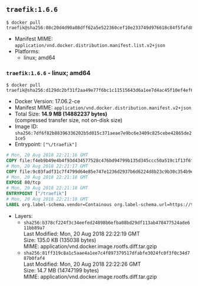 ## `traefik:1.6.6`

```console
$ docker pull traefik@sha256:08c20d4d90a08dff62a5e522360cef10e233749d976618c84f5fafd84b17835d
```

-	Manifest MIME: `application/vnd.docker.distribution.manifest.list.v2+json`
-	Platforms:
	-	linux; amd64

### `traefik:1.6.6` - linux; amd64

```console
$ docker pull traefik@sha256:d129dc2bf31f2aa49e77f6bc1c11515643d6a1ee7d4ac45f10ef4ef6f0b76995
```

-	Docker Version: 17.06.2-ce
-	Manifest MIME: `application/vnd.docker.distribution.manifest.v2+json`
-	Total Size: **14.9 MB (14882237 bytes)**  
	(compressed transfer size, not on-disk size)
-	Image ID: `sha256:7df6f82b88396336202b5d015c371aeae7e9bc6e3409c825cebe42865de21ce5`
-	Entrypoint: `["\/traefik"]`

```dockerfile
# Mon, 20 Aug 2018 22:21:16 GMT
COPY file:f4eb9b49e4b4f93d434577528c476bd94799b135d345ccc50a519c1f13f6f97a in /etc/ssl/certs/ 
# Mon, 20 Aug 2018 22:21:17 GMT
COPY file:9c03fadf31c7f4799d64e85e747e1236d2937b6d6224d8b23c9b30c354b9edd0 in / 
# Mon, 20 Aug 2018 22:21:18 GMT
EXPOSE 80/tcp
# Mon, 20 Aug 2018 22:21:18 GMT
ENTRYPOINT ["/traefik"]
# Mon, 20 Aug 2018 22:21:18 GMT
LABEL org.label-schema.vendor=Containous org.label-schema.url=https://traefik.io org.label-schema.name=Traefik org.label-schema.description=A modern reverse-proxy org.label-schema.version=v1.6.6 org.label-schema.docker.schema-version=1.0
```

-	Layers:
	-	`sha256:b378cf224f3c34eefed24898b6efba08bd29df113ab478477524ade611bb89a7`  
		Last Modified: Mon, 20 Aug 2018 22:22:19 GMT  
		Size: 135.0 KB (135038 bytes)  
		MIME: application/vnd.docker.image.rootfs.diff.tar.gzip
	-	`sha256:81ff319c8a1c5aae4a1ee7c4f897379517dfabfe3024fc0f3f0c34d787b0faf4`  
		Last Modified: Mon, 20 Aug 2018 22:22:26 GMT  
		Size: 14.7 MB (14747199 bytes)  
		MIME: application/vnd.docker.image.rootfs.diff.tar.gzip
